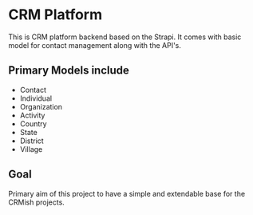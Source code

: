 # CRM Platform

This is CRM platform backend based on the Strapi. It comes with basic model for contact management along with the API's.

## Primary Models include
* Contact
* Individual
* Organization
* Activity
* Country
* State
* District
* Village

## Goal
Primary aim of this project to have a simple and extendable base for the CRMish projects.
